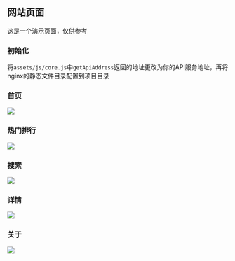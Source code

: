 ## 网站页面

这是一个演示页面，仅供参考

### 初始化
将`assets/js/core.js`中`getApiAddress`返回的地址更改为你的API服务地址，再将nginx的静态文件目录配置到项目目录


### 首页

![](https://github.com/btlike/site/blob/master/assets/img/1.jpg)

### 热门排行

![](https://github.com/btlike/site/blob/master/assets/img/2.jpg)

### 搜索

![](https://github.com/btlike/site/blob/master/assets/img/3.jpg)

### 详情

![](https://github.com/btlike/site/blob/master/assets/img/4.jpg)

### 关于

![](https://github.com/btlike/site/blob/master/assets/img/5.jpg)
